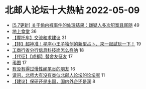 # 北邮人论坛十大热帖 2022-05-09

- [[5.7更新] 关于偷内裤事件的处理结果：嫌疑人多次犯案且尾随](https://bbs.byr.cn/article/Talking/6340188) 49
- [地上食堂](https://bbs.byr.cn/article/Food/519287) 36
- [【摩托车】交流和求建议](https://bbs.byr.cn/article/Cycling/173846) 31
- [【转】超神准！星座小王子独创的新型占卜、來一起試玩一下！](https://bbs.byr.cn/article/Constellations/326533) 19
- [工商行省分行信息科技岗怎么样呐](https://bbs.byr.cn/article/Job/2162999) 18
- [【代征】【成都】替舍友征友](https://bbs.byr.cn/article/Friends/2023746) 17
- [弔图](https://bbs.byr.cn/article/Picture/3319917) 17
- [有没有得过慢性阑尾炎的朋友](https://bbs.byr.cn/article/Health/228804) 16
- [请问，北师大有没有类似北邮人论坛的论坛呢](https://bbs.byr.cn/article/BNU/15683) 11
- [【建议】保研还是出国，国内外企还是润](https://bbs.byr.cn/article/GoAbroad/385778) 8


